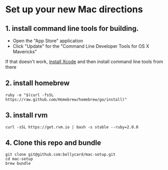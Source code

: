 # Set up your new Mac directions

## 1. install command line tools for building.
- Open the "App Store" application
- Click "Update" for the "Command Line Developer Tools for OS X Mavericks"

If that doesn't work, [install Xcode](https://itunes.apple.com/us/app/xcode/id497799835?mt=12) and then install command line tools from there 

## 2. install homebrew
```
ruby -e "$(curl -fsSL https://raw.github.com/Homebrew/homebrew/go/install)"
```

## 3. install rvm
```
curl -sSL https://get.rvm.io | bash -s stable --ruby=2.0.0
```

## 4.  Clone this repo and bundle
```
git clone git@github.com:bellycard/mac-setup.git
cd mac-setup
brew bundle
```
